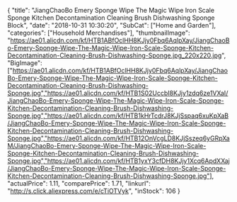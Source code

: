 {
	"title": "JiangChaoBo Emery Sponge Wipe The Magic Wipe Iron Scale Sponge Kitchen Decontamination Cleaning Brush Dishwashing Sponge Block",
	"date": "2018-10-31 10:30:20",
	"SubCat": ["Home and Garden"],
	"categories": ["Household Merchandises"],
	"thumbnailImage": "https://ae01.alicdn.com/kf/HTB1ABfOclHH8KJjy0Fbq6AqlpXay/JiangChaoBo-Emery-Sponge-Wipe-The-Magic-Wipe-Iron-Scale-Sponge-Kitchen-Decontamination-Cleaning-Brush-Dishwashing-Sponge.jpg_220x220.jpg",
	"BigImage": ["https://ae01.alicdn.com/kf/HTB1ABfOclHH8KJjy0Fbq6AqlpXay/JiangChaoBo-Emery-Sponge-Wipe-The-Magic-Wipe-Iron-Scale-Sponge-Kitchen-Decontamination-Cleaning-Brush-Dishwashing-Sponge.jpg","https://ae01.alicdn.com/kf/HTB1S02UccbI8KJjy1zdq6ze1VXaI/JiangChaoBo-Emery-Sponge-Wipe-The-Magic-Wipe-Iron-Scale-Sponge-Kitchen-Decontamination-Cleaning-Brush-Dishwashing-Sponge.jpg","https://ae01.alicdn.com/kf/HTB1kHrTcdrJ8KJjSspaq6xuKpXaB/JiangChaoBo-Emery-Sponge-Wipe-The-Magic-Wipe-Iron-Scale-Sponge-Kitchen-Decontamination-Cleaning-Brush-Dishwashing-Sponge.jpg","https://ae01.alicdn.com/kf/HTB12OnVcgLD8KJjSszeq6yGRpXaM/JiangChaoBo-Emery-Sponge-Wipe-The-Magic-Wipe-Iron-Scale-Sponge-Kitchen-Decontamination-Cleaning-Brush-Dishwashing-Sponge.jpg","https://ae01.alicdn.com/kf/HTB1yxY3cfDH8KJjy1Xcq6ApdXXaj/JiangChaoBo-Emery-Sponge-Wipe-The-Magic-Wipe-Iron-Scale-Sponge-Kitchen-Decontamination-Cleaning-Brush-Dishwashing-Sponge.jpg"],
	"actualPrice": 1.11,
	"comparePrice": 1.71,
	"linkurl": "http://s.click.aliexpress.com/e/cTiOTVyk",
	"inStock": 106
}
